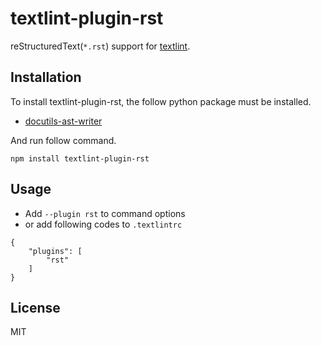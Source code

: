 # textlint-plugin-rst

reStructuredText(`*.rst`) support for [textlint](https://github.com/textlint/textlint "textlint").

## Installation

To install textlint-plugin-rst, the follow python package must be installed.

 - [docutils-ast-writer](https://github.com/jimo1001/docutils-ast-writer "docutils-ast-writer")

And run follow command.

    npm install textlint-plugin-rst

## Usage

- Add `--plugin rst` to command options
- or add following codes to `.textlintrc`
```
{
    "plugins": [
        "rst"
    ]
}
```

## License
MIT
